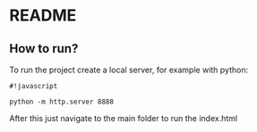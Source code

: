 # README #

## How to run? ##

To run the project create a local server, for example with python:


```
#!javascript

python -m http.server 8888
```

After this just navigate to the main folder to run the index.html